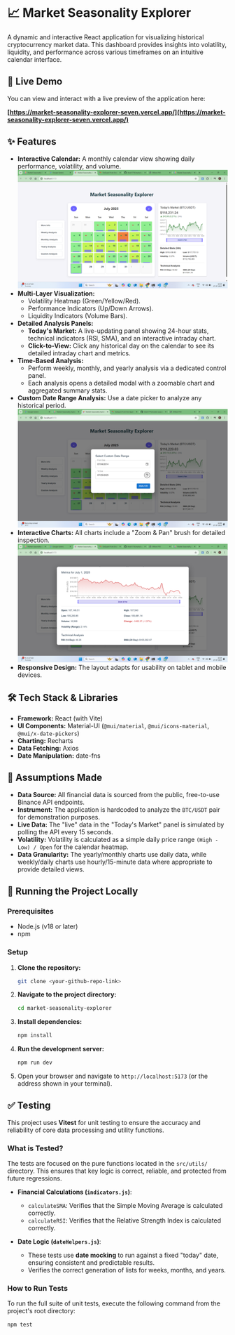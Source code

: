 # 📈 Market Seasonality Explorer

A dynamic and interactive React application for visualizing historical cryptocurrency market data. This dashboard provides insights into volatility, liquidity, and performance across various timeframes on an intuitive calendar interface.

## 🚀 Live Demo

You can view and interact with a live preview of the application here:

**[https://market-seasonality-explorer-seven.vercel.app/](https://market-seasonality-explorer-seven.vercel.app/)**

## ✨ Features

- **Interactive Calendar:** A monthly calendar view showing daily performance, volatility, and volume.
  ![Interactive Calendar](./public/screenshot1.png)
- **Multi-Layer Visualization:**
  - Volatility Heatmap (Green/Yellow/Red).
  - Performance Indicators (Up/Down Arrows).
  - Liquidity Indicators (Volume Bars).
- **Detailed Analysis Panels:**
  - **Today's Market:** A live-updating panel showing 24-hour stats, technical indicators (RSI, SMA), and an interactive intraday chart.
  - **Click-to-View:** Click any historical day on the calendar to see its detailed intraday chart and metrics.
- **Time-Based Analysis:**
  - Perform weekly, monthly, and yearly analysis via a dedicated control panel.
  - Each analysis opens a detailed modal with a zoomable chart and aggregated summary stats.
- **Custom Date Range Analysis:** Use a date picker to analyze any historical period.
  ![Custom Date Range Analysis](./public/screenshot3.png)
- **Interactive Charts:** All charts include a "Zoom & Pan" brush for detailed inspection.
  ![Interactive Charts](./public/screenshot2.png)
- **Responsive Design:** The layout adapts for usability on tablet and mobile devices.

## 🛠️ Tech Stack & Libraries

- **Framework:** React (with Vite)
- **UI Components:** Material-UI (`@mui/material`, `@mui/icons-material`, `@mui/x-date-pickers`)
- **Charting:** Recharts
- **Data Fetching:** Axios
- **Date Manipulation:** date-fns

## 📝 Assumptions Made

- **Data Source:** All financial data is sourced from the public, free-to-use Binance API endpoints.
- **Instrument:** The application is hardcoded to analyze the `BTC/USDT` pair for demonstration purposes.
- **Live Data:** The "live" data in the "Today's Market" panel is simulated by polling the API every 15 seconds.
- **Volatility:** Volatility is calculated as a simple daily price range `(High - Low) / Open` for the calendar heatmap.
- **Data Granularity:** The yearly/monthly charts use daily data, while weekly/daily charts use hourly/15-minute data where appropriate to provide detailed views.

## 🚀 Running the Project Locally

### Prerequisites

- Node.js (v18 or later)
- npm

### Setup

1.  **Clone the repository:**
    ```bash
    git clone <your-github-repo-link>
    ```
2.  **Navigate to the project directory:**
    ```bash
    cd market-seasonality-explorer
    ```
3.  **Install dependencies:**
    ```bash
    npm install
    ```
4.  **Run the development server:**
    ```bash
    npm run dev
    ```
5.  Open your browser and navigate to `http://localhost:5173` (or the address shown in your terminal).

## ✅ Testing

This project uses **Vitest** for unit testing to ensure the accuracy and reliability of core data processing and utility functions.

### What is Tested?

The tests are focused on the pure functions located in the `src/utils/` directory. This ensures that key logic is correct, reliable, and protected from future regressions.

- **Financial Calculations (`indicators.js`)**:

  - `calculateSMA`: Verifies that the Simple Moving Average is calculated correctly.
  - `calculateRSI`: Verifies that the Relative Strength Index is calculated correctly.

- **Date Logic (`dateHelpers.js`)**:
  - These tests use **date mocking** to run against a fixed "today" date, ensuring consistent and predictable results.
  - Verifies the correct generation of lists for weeks, months, and years.

### How to Run Tests

To run the full suite of unit tests, execute the following command from the project's root directory:

```bash
npm test
```
